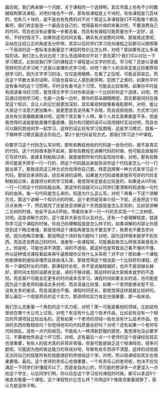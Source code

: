 最后呢，我们再来聊一个问题，关于课程的一个选择啊，其实市面上也有不少的数据结构算法课程，对吧价格也不一样，那有些课程是上千块的，有些课程是几百块的，也有几十块的，是不是也有免费的对不对？那这么多课程我们不可能每个都去看吧，我们肯定是选一个最适合自己的，觉得最有价值的来看对吧，不要浪费自己的时间，而且也没有必要每一步都去看，而且有些课程可能质量也不一定好，这样。不好的情况下，如果你还花时间去看，确实有点浪费时间啊，那我我这里呢，会站在比较公正的角度去分析啊，其实以后同学们学习任何课程之前都可以按照等一下我说的这一套标准去衡量这个课程的性价比怎么样，对吧？那如果有这么多课程的话，我们怎么去对比呢？怎么去选择呢对不对？首先第1个我们可以对比一下学习模式，比如说我们学习的课程这个课程是以文字的形式。学习呢？还是以录播视频的形式学习呢？还是以直播形式学习呢，对吧？我个人的话肯定是比较推荐视频学习的，因为文字学习的话，仅仅是用眼睛，在看了之后呢，可能会容易忘，而且这个字数太多的话啊，可能也容易让人感到疲劳啊，犯困了之类的，如果你平时没有看书的这个习惯啊，平时没有看书这个习惯，可能会比较笨啊。如果你平时是有阅读看书的习惯，我觉得文字学习对你来说是一个比较好的这个选择，对吧，然后通过视频学习呢，也是一边看一边听，那你的耳朵跟眼睛呢，其实都是同时在接受这个知识，会让人的记忆就更加深刻，其实看视频就像看电影那样，对吧，能让大家这个注意力更加集中，就更愿意去坚持看下去哦，而且视频视频。方式学习的话也有分录播跟直播对吧，这两个其实看个人啊，看个人其实效果都差不多，但是我觉得的话就是能直播尽量直播，因为有问题的话可以现场随时互动对吧，而且也可以跟同其他同学一起学习，这样的话比较有学习氛围哦，这是学习模式，就看一下哪种学习模式最适合你自己，第2个是代码呈现方式，那我们学习这个IP课程。

你要学习这个代码怎么写对吧，那有些教程他给的代码是一些伪代码，就不是真实的代码，这个代码根本跑不起来，那有些教程在讲解代码的时候，他可能会直接将它写好代码，直接复制粘贴过来，就直接把所有代码呈现给你看，对吧，那有些教师可能是手把手一行一行的，把这个代码敲出来就告诉你这个代码是怎么一行一行敲出来了，那我说完这三种方式你觉得你自己更。特意选择哪一种方式来学习这个代码，那综合来讲的话，综合来讲的话啊，如果是为代码或者直接将写好的代码复制粘贴过来，直接将分析的学习效果，我觉得肯定是会比较差的，如果是从0开始一行一行把这个代码给敲出来，那这样的话就可以让同学们更清晰的知道每一句代码的由来，每一句代码是怎么来的，知道为什么这么写，对吧？再看一下这个讲解方式，那这个讲解一个知识点的时候，这个老师是简单介绍一下呢，还是把这个知识点来用一下，然后就完了还是说会讲解这个东西底层是怎么实现的，比如说讲解二叉树的时候，他会不会从0开始，带着你亲手一行一行的去实现一个二叉树呢，对吧，这是讲解方式的，这个差异大家也可以去对比。还有一个是理解程度，就是你学习这个课程的时候，你自己的理解程度是怎么样子的，如果讲解的内容让你感觉到这个晦涩难懂，那我觉得这个课程再便宜也不要去学了，免费也不要去学对吧，因为他晦涩难懂，那说明这个讲的有问题吗？对吧，因为这样根本就学不到东西，而且还浪费自己的时间，或者有一些课程呢，可能看起来怎么样很深奥很高大上。但是呢，可能也讲不清楚，讲的不透彻，那这样也是导致自己看不懂听不懂，所以这种情况课程看起来再牛逼那跟你又有什么关系呢？对不对？那如果一个课程他能够做到通俗易懂而且是由浅入深，那我觉得这个就说是一个比较好的课程，还有一个课程时长的问题，那课程时长呢，并不是说越短越好，也并不是说越长越好，那时间太短的话那肯定是。讲的不够详细，那这样的话大家根本就学的不透彻，而且客户可能会花更多的时间成本去学习，课程时间如果太长的话，也可能是因为这个是老师的废话太多对吧，而且语速比较慢，如果一个老师能够全程干货，没有太多的废话，而且语速也不慢，课程时间还长，那我觉得这样就是比较好的，那么最后一个呢是蒋氏的这个实力，那讲师的实力肯定也很重要，那一般来说。

我们怎么去衡量一个角色的这个实力呢，对吧？第一可能是看他的领域，比如说他曾经在哪个大公司上过班，对吧？有没有什么这个技术作品，比如说有没有一个相应的开源项目比较出名的，还有如果一个老师的领域一般也没有什么技术作品，他讲的东西你敢相信吗？你觉得他写的代码质量会好吗？对吧？还有如果一个老师写代码很乱，没有一点代码规范。不能给人一种清新舒服的感觉，我觉得也没必要学习，不要被他传染这个坏习惯，对吧，还有最后一点一个老师的这个授课经验其实也很重要，有些人的技术真的非常非常强，但是可能是缺乏这个授课经验，很多问题呢，可能因为他的表达能力的有线对吧，导致有些东西讲不清楚，这样的话他就无法将自己的技能所有的技能很好的传授给这个学，对吧，所以授课经验其实也很重要哦，最后。这个老师的责任心也很重要，一个有责任心的老师呢，他决不仅仅满足一下同学们听懂就可以了，而是发自内心的，尽可能的想讲多一点更深入一点给这个学生，以后同学们啊，你以后在这个学习任何课程的时候，都可以拿这6个维度去衡量一个课程，这个课程性价比怎么样？你用这6个维度去衡量就够了，我认为是这样子啊。